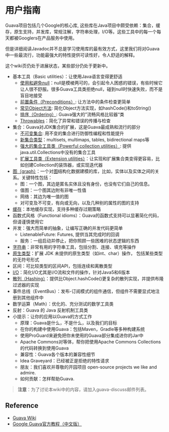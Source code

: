 # 用户指南
Guava项目包括几个Google的核心库, 这些库在Java项目中颇受依赖：集合，缓存，原生支持，并发库，常规注解，字符串处理，I/O等。这些工具中的每一个每天都被Googlers在产品服务中使用。

但是详细阅读Javadoc并不总是学习使用库的最有效方式，这里我们将对Guava中一些最流行，功能最强大的特性提供可读性好，令人舒适的解释。

这个wiki页仍处于进展状态，某些部分仍处于更新中。
- 基本工具（Basic utilities）：让使用Java语言变得更舒适
  + [使用和避免null](UsingAndAvoidingNullExplained.md)：null是模棱两可的，会引起令人困惑的错误，有些时候它让人很不舒服。很多Guava工具类拒绝null，碰到null时快速失败，而不是盲目地接受
  + [前置条件（Preconditions）](PreconditionsExplained.md): 让方法中的条件检查更简单
  + [常见Object方法](CommonObjectUtilitiesExplained.md): 简化Object方法实现，如hashCode()和toString()
  + [排序（Ordering）](OrderingExplained.md): Guava强大的”流畅风格比较器“类
  + [Throwables](ThrowablesExplained.md)：简化了异常和错误的传播与检查
- 集合：Guava对JDK集合的扩展，这是Guava最成熟和流行的部分
  + [不可变集合](ImmutableCollectionsExplained.md): 用不变的集合进行防御性编程和性能提升
  + [新集合类型](NewCollectionTypesExplained.md)：multisets, multimaps, tables, bidirectional maps等
  + [强大的集合工具类（Powerful collection utilities）](CollectionUtilitiesExplained.md): 提供java.util.Collections中没有的集合工具
  + [扩展工具类（Extension utilities）](CollectionHelpersExplained.md)：让实现和扩展集合类变得更容易，比如创建Collection的装饰器，或实现迭代器
- [图（graph）](https://github.com/google/guava/wiki/GraphsExplained)：一个对[图](https://en.wikipedia.org/wiki/Graph_(discrete_mathematics))结构化数据建模的库，比如，实体以及实体之间的关系。关键特性包括：
  + 图：一个图，其边是匿名实体且没有身份，也没有它们自己的信息。
  + 值图：一个图其边附有非唯一性值
  + 网络：其边为唯一值的图
  + 对可变及不可变，有向或无向，以及几种别的属性的图的支持
- [缓存](CachesExplained.md)：本地缓存实现，支持多种缓存过期策略
- 函数式风格（Functional idioms）：Guava的函数式支持可以显著简化代码，但请谨慎使用它
- 并发：强大而简单的抽象，让编写正确的并发代码更简单
  + ListenableFuture: Futures, 提供当其完成时的回调
  + 服务：一组启动并停止，把你照顾一些困难的状态逻辑的东西
- [字符串](StringsExplained.md)：非常有用的字符串工具，包括分割、连接、填充等操作
- [原生类型](PrimitivesExplained.md)：扩展 JDK 未提供的原生类型（如int、char）操作， 包括某些类型的无符号形式
- 区间：可比较类型的区间API，包括连续和离散类型
- [I/O](IOExplained.md)：简化I/O尤其是I/O流和文件的操作，针对Java5和6版本
- [散列（Hashing）](HashingExplained.md)：提供比Object.hashCode()更复杂的散列实现，并提供布隆过滤器的实现
- 事件总线（EventBus）：发布-订阅模式的组件通信，但组件不需要显式地注册到其他组件中
- 数学运算（Math）：优化的、充分测试的数学工具类
- 反射：Guava 的 Java 反射机制工具类
- 小提示：让你的应用以Guava的方式工作
  + 原理：Guava是什么，不是什么，以及我们的目标
  + 在你的构建中使用Guava：包括Maven，Gradle等多种构建系统
  + 使用ProGuard来避免把你未使用的Guava部分集成进你的Jar中
  + Apache Commons对等体，帮你把使用Apache Commons Collections的代码转换到使用Guava
  + 兼容性：Guava各个版本的兼容性细节
  + Idea Graveyard：已经被正是拒绝的特性请求
  + 朋友：我们喜欢并尊敬的开园项目 open-source projects we like and admire.
  + 如何贡献：怎样帮助Guava.
  
> **注意**：为了讨论本wiki中的内容，请加入guava-discuss邮件列表。

## Reference
- [Guava Wiki](https://github.com/google/guava/wiki)
- [Google Guava官方教程（中文版）](http://ifeve.com/google-guava/)